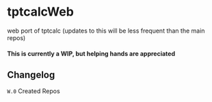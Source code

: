 # tptcalcWeb
web port of tptcalc (updates to this will be less frequent than the main repos)


#### This is currently a WIP, but helping hands are appreciated


## Changelog
`W.0` Created Repos
